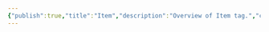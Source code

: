 ```yaml
---
{"publish":true,"title":"Item","description":"Overview of Item tag.","created":"Thursday, April 11th 2024, 6:03:49 pm","modified":"Friday, October 4th 2024, 12:24:26 am","cssclasses":"mado-heading"}
---
```


